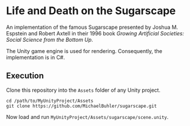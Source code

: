 # Life and Death on the Sugarscape

An implementation of the famous Sugarscape presented by Joshua M. Espstein and Robert Axtell in their 1996 book
*Growing Artificial Societies: Social Science from the Bottom Up*.

The Unity game engine is used for rendering. Consequently, the implementation is in C#.

## Execution

Clone this repository into the `Assets` folder of any Unity project.

```shell
cd /path/to/MyUnityProject/Assets
git clone https://github.com/MichaelBuhler/sugarscape.git
```

Now load and run `MyUnityProject/Assets/sugarscape/scene.unity`.
